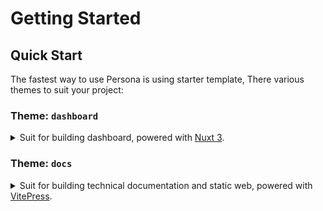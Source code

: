 # Getting Started

## Quick Start

The fastest way to use Persona is using starter template, There various themes to suit your project:

### Theme: `dashboard`

<details>
  <summary>Suit for building dashboard, powered with <a href="https://v3.nuxtjs.org/" target="__blank" rel="noreferrer">Nuxt 3</a>.</summary>

#### Installation

```bash
# Install current folder
yarn dlx degit privy-open-source/persona-starter#dashboard

# Install in new folder
yarn dlx degit privy-open-source/persona-starter#dashboard my_dashboard
```

#### Try Online

[![Open in StackBlitz](https://developer.stackblitz.com/img/open_in_stackblitz.svg)](https://stackblitz.com/github/privy-open-source/persona-starter/tree/dashboard)

</details>

### Theme: `docs`

<details>
  <summary>Suit for building technical documentation and static web, powered with <a href="https://vitepress.vuejs.org/" target="_blank" rel="noreferrer">VitePress</a>.</summary>

#### Installation

```bash
# Install current folder
yarn dlx degit privy-open-source/persona-starter#docs

# Install in new folder
yarn dlx degit privy-open-source/persona-starter#docs my_docs
```

#### Try Online

[![Open in StackBlitz](https://developer.stackblitz.com/img/open_in_stackblitz.svg)](https://stackblitz.com/github/privy-open-source/persona-starter/tree/docs)

</details>
